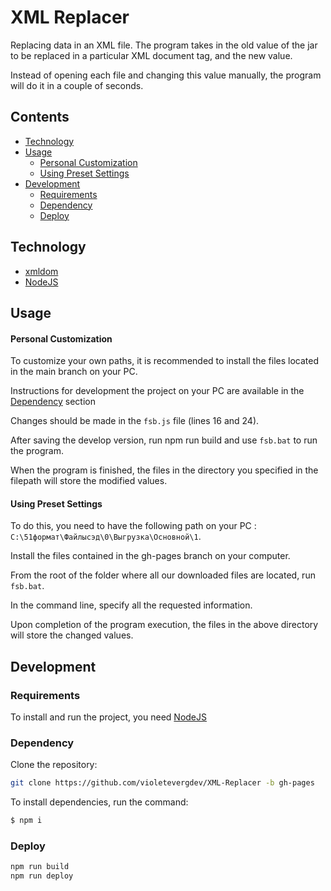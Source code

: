 # XML Replacer

Replacing data in an XML file. The program takes in the old value of the jar to be replaced in a particular XML document tag, and the new value.

Instead of opening each file and changing this value manually, the program will do it in a couple of seconds.

## Contents
- [Technology](#technology)
- [Usage](#usage)
    * [Personal Customization](#personal-customization)
    * [Using Preset Settings](#using-preset-settings)
- [Development](#development)
    * [Requirements](#requirements)
    * [Dependency](#dependency)
    * [Deploy](#deploy)

## Technology
- [xmldom](https://github.com/jindw/xmldom)
- [NodeJS](https://nodejs.org/en)



## Usage
#### Personal Customization
To customize your own paths, it is recommended to install the files located in the main branch on your PC.

Instructions for development the project on your PC are available in the [Dependency](#dependency) section

Changes should be made in the `fsb.js` file (lines 16 and 24).

After saving the develop version, run npm run build and use `fsb.bat` to run the program.

When the program is finished, the files in the directory you specified in the filepath will store the modified values.

#### Using Preset Settings
To do this, you need to have the following path on your PC :
`C:\51формат\Файлысэд\0\Выгрузка\Основной\1`.

Install the files contained in the gh-pages branch on your computer.

From the root of the folder where all our downloaded files are located, run `fsb.bat`.

In the command line, specify all the requested information.

Upon completion of the program execution, the files in the above directory will store the changed values.

## Development

### Requirements
To install and run the project, you need [NodeJS](https://nodejs.org/)

### Dependency
Clone the repository:
```sh
git clone https://github.com/violetevergdev/XML-Replacer -b gh-pages
```
To install dependencies, run the command:
```sh
$ npm i
```

### Deploy
```sh
npm run build
npm run deploy
```


